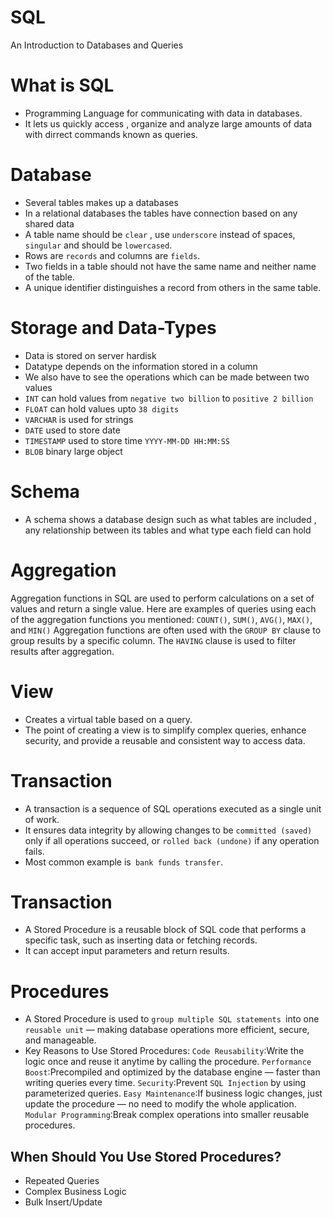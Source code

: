 # SQL
An Introduction to Databases and Queries

# What is SQL
* Programming Language for communicating with data in databases. 
* It lets us quickly access , organize and analyze large amounts of data with dirrect commands known as queries. 

# Database 
* Several tables makes up a databases
* In a relational databases the tables have connection based on any shared data
* A table name should be `clear` , use `underscore` instead of spaces, `singular` and should be `lowercased`. 
* Rows are `records` and columns are `fields`.
* Two fields in a table should not have the same name and neither name of the table. 
* A unique identifier distinguishes a record from others in the same table.

# Storage and Data-Types
* Data is stored on server hardisk
* Datatype depends on the information stored in a column
* We also have to see the operations which can be made between two values
* `INT` can hold values from `negative two billion` to `positive 2 billion` 
* `FLOAT` can hold values upto `38 digits`
* `VARCHAR` is used for strings
* `DATE`    used to store date 
* `TIMESTAMP` used to store time  `YYYY-MM-DD HH:MM:SS`
* `BLOB` binary large object

# Schema 
* A schema shows a database design such as what tables are included , any relationship between its tables and what type each field can hold

# Aggregation 
Aggregation functions in SQL are used to perform calculations on a set of values and return a single value. Here are examples of queries using each of the aggregation functions you mentioned: `COUNT()`, `SUM()`, `AVG()`, `MAX()`, and `MIN()`
Aggregation functions are often used with the `GROUP BY` clause to group results by a specific column.
The `HAVING` clause is used to filter results after aggregation.

# View 
* Creates a virtual table based on a query.
* The point of creating a view is to simplify complex queries, enhance security, and provide a reusable and consistent way to access data. 

# Transaction
* A transaction is a sequence of SQL operations executed as a single unit of work.
* It ensures data integrity by allowing changes to be `committed (saved)` only if all operations succeed, or `rolled back (undone)` if any operation fails.
* Most common example is` bank funds transfer`. 

# Transaction 
* A Stored Procedure is a reusable block of SQL code that performs a specific task, such as inserting data or fetching records. 
* It can accept input parameters and return results.

# Procedures 
* A Stored Procedure is used to `group multiple SQL statements `into one `reusable unit` — making database operations more efficient, secure, and manageable.
* Key Reasons to Use Stored Procedures:
`Code Reusability`:Write the logic once and reuse it anytime by calling the procedure.
`Performance Boost`:Precompiled and optimized by the database engine — faster than writing queries every time.
`Security`:Prevent `SQL Injection` by using parameterized queries.
`Easy Maintenance`:If business logic changes, just update the procedure — no need to modify the whole application.
`Modular Programming`:Break complex operations into smaller reusable procedures.

## When Should You Use Stored Procedures?
* Repeated Queries     
* Complex Business Logic 
* Bulk Insert/Update 

